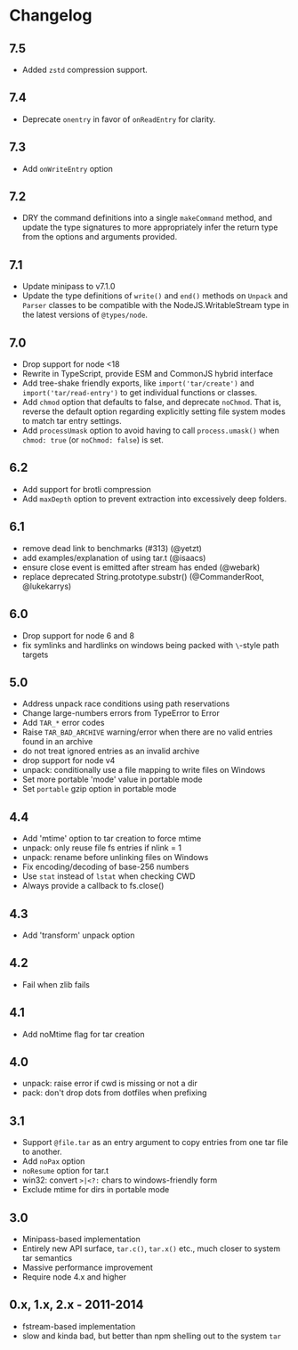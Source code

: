 # Changelog

## 7.5

- Added `zstd` compression support.

## 7.4

- Deprecate `onentry` in favor of `onReadEntry` for clarity.

## 7.3

- Add `onWriteEntry` option

## 7.2

- DRY the command definitions into a single `makeCommand` method,
  and update the type signatures to more appropriately infer the
  return type from the options and arguments provided.

## 7.1

- Update minipass to v7.1.0
- Update the type definitions of `write()` and `end()` methods on
  `Unpack` and `Parser` classes to be compatible with the
  NodeJS.WritableStream type in the latest versions of
  `@types/node`.

## 7.0

- Drop support for node <18
- Rewrite in TypeScript, provide ESM and CommonJS hybrid
  interface
- Add tree-shake friendly exports, like `import('tar/create')`
  and `import('tar/read-entry')` to get individual functions or
  classes.
- Add `chmod` option that defaults to false, and deprecate
  `noChmod`. That is, reverse the default option regarding
  explicitly setting file system modes to match tar entry
  settings.
- Add `processUmask` option to avoid having to call
  `process.umask()` when `chmod: true` (or `noChmod: false`) is
  set.

## 6.2

- Add support for brotli compression
- Add `maxDepth` option to prevent extraction into excessively
  deep folders.

## 6.1

- remove dead link to benchmarks (#313) (@yetzt)
- add examples/explanation of using tar.t (@isaacs)
- ensure close event is emitted after stream has ended (@webark)
- replace deprecated String.prototype.substr() (@CommanderRoot,
  @lukekarrys)

## 6.0

- Drop support for node 6 and 8
- fix symlinks and hardlinks on windows being packed with
  `\`-style path targets

## 5.0

- Address unpack race conditions using path reservations
- Change large-numbers errors from TypeError to Error
- Add `TAR_*` error codes
- Raise `TAR_BAD_ARCHIVE` warning/error when there are no valid
  entries found in an archive
- do not treat ignored entries as an invalid archive
- drop support for node v4
- unpack: conditionally use a file mapping to write files on
  Windows
- Set more portable 'mode' value in portable mode
- Set `portable` gzip option in portable mode

## 4.4

- Add 'mtime' option to tar creation to force mtime
- unpack: only reuse file fs entries if nlink = 1
- unpack: rename before unlinking files on Windows
- Fix encoding/decoding of base-256 numbers
- Use `stat` instead of `lstat` when checking CWD
- Always provide a callback to fs.close()

## 4.3

- Add 'transform' unpack option

## 4.2

- Fail when zlib fails

## 4.1

- Add noMtime flag for tar creation

## 4.0

- unpack: raise error if cwd is missing or not a dir
- pack: don't drop dots from dotfiles when prefixing

## 3.1

- Support `@file.tar` as an entry argument to copy entries from
  one tar file to another.
- Add `noPax` option
- `noResume` option for tar.t
- win32: convert `>|<?:` chars to windows-friendly form
- Exclude mtime for dirs in portable mode

## 3.0

- Minipass-based implementation
- Entirely new API surface, `tar.c()`, `tar.x()` etc., much
  closer to system tar semantics
- Massive performance improvement
- Require node 4.x and higher

## 0.x, 1.x, 2.x - 2011-2014

- fstream-based implementation
- slow and kinda bad, but better than npm shelling out to the
  system `tar`
